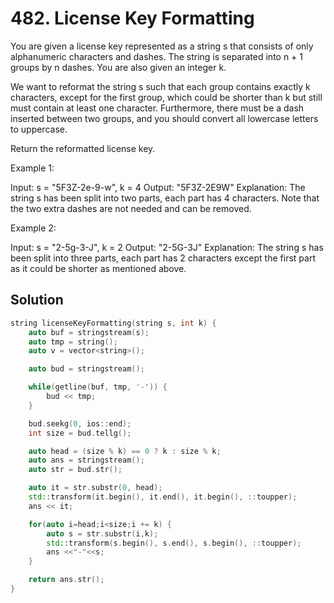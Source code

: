 # 482. License Key Formatting

You are given a license key represented as a string s that consists of only alphanumeric characters and dashes. The string is separated into n + 1 groups by n dashes. You are also given an integer k.

We want to reformat the string s such that each group contains exactly k characters, except for the first group, which could be shorter than k but still must contain at least one character. Furthermore, there must be a dash inserted between two groups, and you should convert all lowercase letters to uppercase.

Return the reformatted license key.

Example 1:

Input: s = "5F3Z-2e-9-w", k = 4
Output: "5F3Z-2E9W"
Explanation: The string s has been split into two parts, each part has 4 characters.
Note that the two extra dashes are not needed and can be removed.

Example 2:

Input: s = "2-5g-3-J", k = 2
Output: "2-5G-3J"
Explanation: The string s has been split into three parts, each part has 2 characters except the first part as it could be shorter as mentioned above.

## Solution

```cpp
string licenseKeyFormatting(string s, int k) {
    auto buf = stringstream(s);
    auto tmp = string();
    auto v = vector<string>();

    auto bud = stringstream();

    while(getline(buf, tmp, '-')) {
        bud << tmp;
    }

    bud.seekg(0, ios::end);
    int size = bud.tellg();

    auto head = (size % k) == 0 ? k : size % k;
    auto ans = stringstream();
    auto str = bud.str();

    auto it = str.substr(0, head);
    std::transform(it.begin(), it.end(), it.begin(), ::toupper);
    ans << it;

    for(auto i=head;i<size;i += k) {
        auto s = str.substr(i,k);
        std::transform(s.begin(), s.end(), s.begin(), ::toupper);
        ans <<"-"<<s;
    }

    return ans.str();
}
```